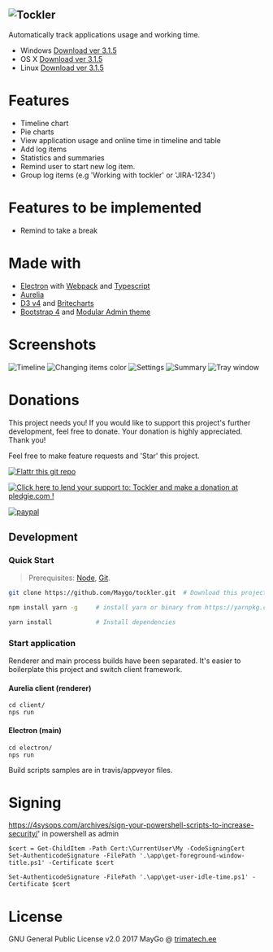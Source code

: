 ![Tockler](https://github.com/MayGo/tockler/raw/master/screenshots/tockler-logo.png "Tockler")
-------

Automatically track applications usage and working time.

- Windows [Download ver 3.1.5](https://github.com/MayGo/tockler/releases/download/v3.1.5/Tockler-Setup-3.1.5.exe)
- OS X [Download ver 3.1.5](https://github.com/MayGo/tockler/releases/download/v3.1.5/Tockler-3.1.5.dmg) 
- Linux [Download ver 3.1.5](https://github.com/MayGo/tockler/releases/download/v3.1.5/Tockler-3.1.5-x86_64.AppImage) 

# Features

- Timeline chart
- Pie charts
- View application usage and online time in timeline and table
- Add log items
- Statistics and summaries
- Remind user to start new log item.
- Group log items (e.g 'Working with tockler' or 'JIRA-1234')

# Features to be implemented

- Remind to take a break

# Made with

- [Electron](https://electron.atom.io/) with [Webpack](https://webpack.github.io/) and [Typescript](https://www.typescriptlang.org/)
- [Aurelia](http://aurelia.io/)
- [D3 v4](https://d3js.org/) and [Britecharts](http://eventbrite.github.io/britecharts/)
- [Bootstrap 4](https://v4-alpha.getbootstrap.com/) and [Modular Admin theme](http://modularcode.io/modular-admin-html/)

# Screenshots

![Timeline](https://github.com/MayGo/tockler/raw/master/screenshots/tockler-timeline.png "Timeline")
![Changing items color](https://github.com/MayGo/tockler/raw/master/screenshots/tockler-change_color.png "Changing items color")
![Settings](https://github.com/MayGo/tockler/raw/master/screenshots/tockler-settings.png "Settings")
![Summary](https://github.com/MayGo/tockler/raw/master/screenshots/tockler-summary.png "Summary")
![Tray window](https://github.com/MayGo/tockler/raw/master/screenshots/tockler-tray.png "Tray window")

# Donations 

This project needs you! If you would like to support this project's further development, feel free to donate. 
Your donation is highly appreciated. Thank you!

Feel free to make feature requests and 'Star' this project.

[![Flattr this git repo](http://api.flattr.com/button/flattr-badge-large.png)](https://flattr.com/submit/auto?user_id=MayGo&url=https://github.com/MayGo/tockler&title=Tockler&language=en_GB&tags=github&category=software)

<a href='https://pledgie.com/campaigns/31267'><img alt='Click here to lend your support to: Tockler and make a donation at pledgie.com !' src='https://pledgie.com/campaigns/31267.png?skin_name=chrome' border='0' ></a>

[![paypal](https://www.paypalobjects.com/en_US/i/btn/btn_donateCC_LG.gif)](https://www.paypal.com/cgi-bin/webscr?cmd=_s-xclick&hosted_button_id=JAHHBZZCZVDMA)


Development
---

### Quick Start
> Prerequisites: [Node](https://nodejs.org/), [Git](https://git-scm.com/).

```bash
git clone https://github.com/Maygo/tockler.git  # Download this project

npm install yarn -g     # install yarn or binary from https://yarnpkg.com

yarn install            # Install dependencies

```
### Start application
Renderer and main process builds have been separated. It's easier to boilerplate this project and switch client framework.

#### Aurelia client (renderer)
```
cd client/
nps run
```
#### Electron (main)
```
cd electron/
nps run
```

Build scripts samples are in travis/appveyor files.


# Signing
https://4sysops.com/archives/sign-your-powershell-scripts-to-increase-security/'
in powershell as admin
```
$cert = Get-ChildItem -Path Cert:\CurrentUser\My -CodeSigningCert
Set-AuthenticodeSignature -FilePath '.\app\get-foreground-window-title.ps1' -Certificate $cert
```
```
Set-AuthenticodeSignature -FilePath '.\app\get-user-idle-time.ps1' -Certificate $cert
```
# License
GNU General Public License v2.0
2017 MayGo @ [trimatech.ee](http://trimatech.ee)


